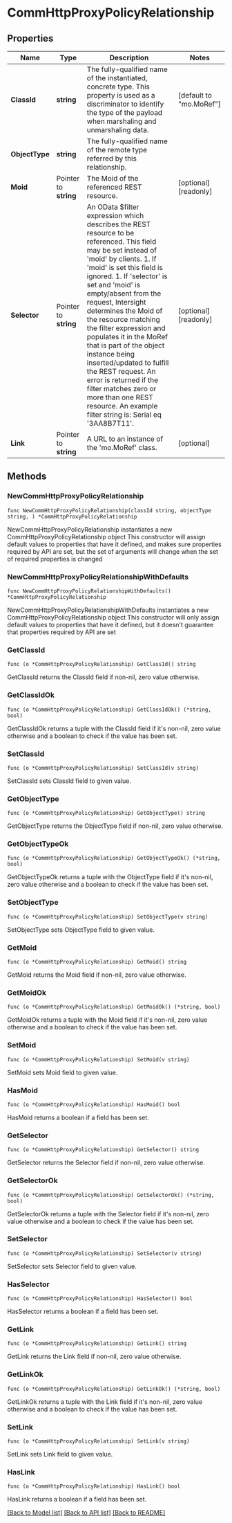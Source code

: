# CommHttpProxyPolicyRelationship

## Properties

Name | Type | Description | Notes
------------ | ------------- | ------------- | -------------
**ClassId** | **string** | The fully-qualified name of the instantiated, concrete type. This property is used as a discriminator to identify the type of the payload when marshaling and unmarshaling data. | [default to "mo.MoRef"]
**ObjectType** | **string** | The fully-qualified name of the remote type referred by this relationship. | 
**Moid** | Pointer to **string** | The Moid of the referenced REST resource. | [optional] [readonly] 
**Selector** | Pointer to **string** | An OData $filter expression which describes the REST resource to be referenced. This field may be set instead of &#39;moid&#39; by clients. 1. If &#39;moid&#39; is set this field is ignored. 1. If &#39;selector&#39; is set and &#39;moid&#39; is empty/absent from the request, Intersight determines the Moid of the resource matching the filter expression and populates it in the MoRef that is part of the object instance being inserted/updated to fulfill the REST request. An error is returned if the filter matches zero or more than one REST resource. An example filter string is: Serial eq &#39;3AA8B7T11&#39;. | [optional] [readonly] 
**Link** | Pointer to **string** | A URL to an instance of the &#39;mo.MoRef&#39; class. | [optional] 

## Methods

### NewCommHttpProxyPolicyRelationship

`func NewCommHttpProxyPolicyRelationship(classId string, objectType string, ) *CommHttpProxyPolicyRelationship`

NewCommHttpProxyPolicyRelationship instantiates a new CommHttpProxyPolicyRelationship object
This constructor will assign default values to properties that have it defined,
and makes sure properties required by API are set, but the set of arguments
will change when the set of required properties is changed

### NewCommHttpProxyPolicyRelationshipWithDefaults

`func NewCommHttpProxyPolicyRelationshipWithDefaults() *CommHttpProxyPolicyRelationship`

NewCommHttpProxyPolicyRelationshipWithDefaults instantiates a new CommHttpProxyPolicyRelationship object
This constructor will only assign default values to properties that have it defined,
but it doesn't guarantee that properties required by API are set

### GetClassId

`func (o *CommHttpProxyPolicyRelationship) GetClassId() string`

GetClassId returns the ClassId field if non-nil, zero value otherwise.

### GetClassIdOk

`func (o *CommHttpProxyPolicyRelationship) GetClassIdOk() (*string, bool)`

GetClassIdOk returns a tuple with the ClassId field if it's non-nil, zero value otherwise
and a boolean to check if the value has been set.

### SetClassId

`func (o *CommHttpProxyPolicyRelationship) SetClassId(v string)`

SetClassId sets ClassId field to given value.


### GetObjectType

`func (o *CommHttpProxyPolicyRelationship) GetObjectType() string`

GetObjectType returns the ObjectType field if non-nil, zero value otherwise.

### GetObjectTypeOk

`func (o *CommHttpProxyPolicyRelationship) GetObjectTypeOk() (*string, bool)`

GetObjectTypeOk returns a tuple with the ObjectType field if it's non-nil, zero value otherwise
and a boolean to check if the value has been set.

### SetObjectType

`func (o *CommHttpProxyPolicyRelationship) SetObjectType(v string)`

SetObjectType sets ObjectType field to given value.


### GetMoid

`func (o *CommHttpProxyPolicyRelationship) GetMoid() string`

GetMoid returns the Moid field if non-nil, zero value otherwise.

### GetMoidOk

`func (o *CommHttpProxyPolicyRelationship) GetMoidOk() (*string, bool)`

GetMoidOk returns a tuple with the Moid field if it's non-nil, zero value otherwise
and a boolean to check if the value has been set.

### SetMoid

`func (o *CommHttpProxyPolicyRelationship) SetMoid(v string)`

SetMoid sets Moid field to given value.

### HasMoid

`func (o *CommHttpProxyPolicyRelationship) HasMoid() bool`

HasMoid returns a boolean if a field has been set.

### GetSelector

`func (o *CommHttpProxyPolicyRelationship) GetSelector() string`

GetSelector returns the Selector field if non-nil, zero value otherwise.

### GetSelectorOk

`func (o *CommHttpProxyPolicyRelationship) GetSelectorOk() (*string, bool)`

GetSelectorOk returns a tuple with the Selector field if it's non-nil, zero value otherwise
and a boolean to check if the value has been set.

### SetSelector

`func (o *CommHttpProxyPolicyRelationship) SetSelector(v string)`

SetSelector sets Selector field to given value.

### HasSelector

`func (o *CommHttpProxyPolicyRelationship) HasSelector() bool`

HasSelector returns a boolean if a field has been set.

### GetLink

`func (o *CommHttpProxyPolicyRelationship) GetLink() string`

GetLink returns the Link field if non-nil, zero value otherwise.

### GetLinkOk

`func (o *CommHttpProxyPolicyRelationship) GetLinkOk() (*string, bool)`

GetLinkOk returns a tuple with the Link field if it's non-nil, zero value otherwise
and a boolean to check if the value has been set.

### SetLink

`func (o *CommHttpProxyPolicyRelationship) SetLink(v string)`

SetLink sets Link field to given value.

### HasLink

`func (o *CommHttpProxyPolicyRelationship) HasLink() bool`

HasLink returns a boolean if a field has been set.


[[Back to Model list]](../README.md#documentation-for-models) [[Back to API list]](../README.md#documentation-for-api-endpoints) [[Back to README]](../README.md)


